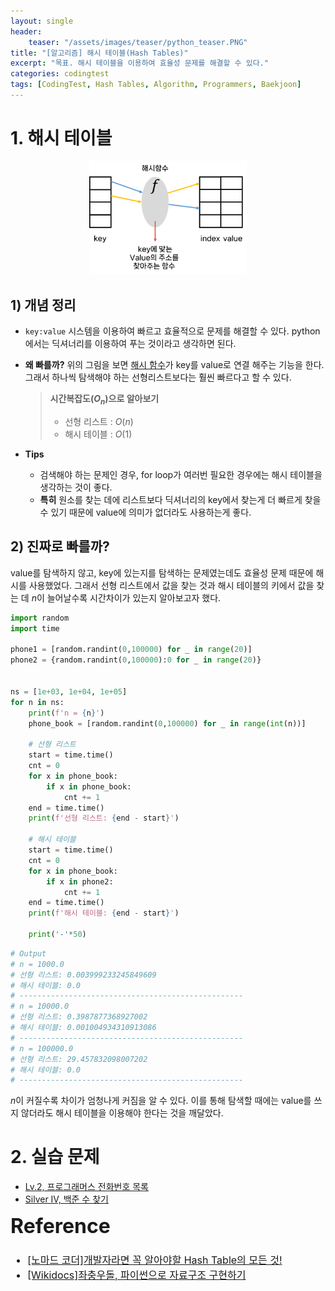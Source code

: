```yaml
---
layout: single
header:
    teaser: "/assets/images/teaser/python_teaser.PNG"
title: "[알고리즘] 해시 테이블(Hash Tables)"
excerpt: "목표. 해시 테이블을 이용하여 효율성 문제를 해결할 수 있다."
categories: codingtest
tags: [CodingTest, Hash Tables, Algorithm, Programmers, Baekjoon]
---
```


# 1. 해시 테이블

<p style="text-align:center;">
    <img src="/assets/images/codingtest/hash1.png" width="50%">
</p>

## 1) 개념 정리
* `key:value` 시스템을 이용하여 빠르고 효율적으로 문제를 해결할 수 있다. python에서는 딕셔너리를 이용하여 푸는 것이라고 생각하면 된다. 
* **왜 빠를까?** 위의 그림을 보면 <u>해시 함수</u>가 key를 value로 연결 해주는 기능을 한다. 그래서 하나씩 탐색해야 하는 선형리스트보다는 훨씬 빠르다고 할 수 있다.

    > **시간복잡도($O_n$)으로 알아보기**      
    > * 선형 리스트 : $O(n)$
    > * 해시 테이블 : $O(1)$

* **Tips**
    * 검색해야 하는 문제인 경우, for loop가 여러번 필요한 경우에는 해시 테이블을 생각하는 것이 좋다. 
    * **특히** 원소를 찾는 데에 리스트보다 딕셔너리의 key에서 찾는게 더 빠르게 찾을 수 있기 때문에 value에 의미가 없더라도 사용하는게 좋다. 

## 2) 진짜로 빠를까?
value를 탐색하지 않고, key에 있는지를 탐색하는 문제였는데도 효율성 문제 때문에 해시를 사용했었다. 그래서 선형 리스트에서 값을 찾는 것과 해시 테이블의 키에서 값을 찾는 데 $n$이 늘어날수록 시간차이가 있는지 알아보고자 했다. 

```python
import random
import time

phone1 = [random.randint(0,100000) for _ in range(20)]
phone2 = {random.randint(0,100000):0 for _ in range(20)}


ns = [1e+03, 1e+04, 1e+05]
for n in ns:
    print(f'n = {n}')
    phone_book = [random.randint(0,100000) for _ in range(int(n))]
    
    # 선형 리스트
    start = time.time()
    cnt = 0
    for x in phone_book:
        if x in phone_book:
            cnt += 1
    end = time.time()
    print(f'선형 리스트: {end - start}')

    # 해시 테이블
    start = time.time()
    cnt = 0
    for x in phone_book:
        if x in phone2:
            cnt += 1
    end = time.time()
    print(f'해시 테이블: {end - start}')

    print('-'*50)
```
```python
# Output
# n = 1000.0
# 선형 리스트: 0.003999233245849609
# 해시 테이블: 0.0
# --------------------------------------------------
# n = 10000.0
# 선형 리스트: 0.3987877368927002
# 해시 테이블: 0.001004934310913086
# --------------------------------------------------
# n = 100000.0
# 선형 리스트: 29.457832098007202
# 해시 테이블: 0.0
# --------------------------------------------------
```
$n$이 커질수록 차이가 엄청나게 커짐을 알 수 있다. 이를 통해 탐색할 때에는 value를 쓰지 않더라도 해시 테이블을 이용해야 한다는 것을 깨달았다.

# 2. 실습 문제

* [Lv.2, 프로그래머스 전화번호 목록](https://school.programmers.co.kr/learn/courses/30/lessons/42577)
* [Silver IV, 백준 수 찾기](https://www.acmicpc.net/problem/1920)

<div class="notice" markdown="1" style="font-size:12pt;">
<h1 style='margin-top:0em'>Reference</h1>

* [[노마드 코더]개발자라면 꼭 알아야할 Hash Table의 모든 것!](https://youtu.be/HraOg7W3VAM)
* [[Wikidocs]좌충우돌, 파이썬으로 자료구조 구현하기](https://wikidocs.net/193049)

</div>